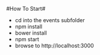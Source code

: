 #How To Start#

* cd into the events subfolder
* npm install
* bower install
* npm start
* browse to http://localhost:3000